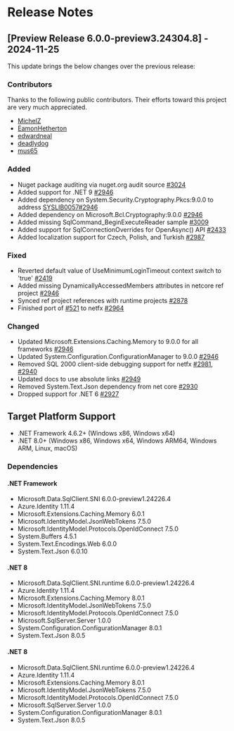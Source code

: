 # Release Notes

## [Preview Release 6.0.0-preview3.24304.8] - 2024-11-25

This update brings the below changes over the previous release:

### Contributors

Thanks to the following public contributors. Their efforts toward this project are very much appreciated.

- [MichelZ](https://github.com/MichelZ)
- [EamonHetherton](https://github.com/EamonHetherton)
- [edwardneal](https://github.com/edwardneal)
- [deadlydog](https://github.com/deadlydog)
- [mus65](https://github.com/mus65)

### Added
- Nuget package auditing via nuget.org audit source [#3024](https://github.com/dotnet/SqlClient/pull/3024)
- Added support for .NET 9 [#2946](https://github.com/dotnet/SqlClient/pull/2946)
- Added dependency on System.Security.Cryptography.Pkcs:9.0.0 to address [SYSLIB0057](https://learn.microsoft.com/en-us/dotnet/fundamentals/syslib-diagnostics/syslib0057)[#2946](https://github.com/dotnet/SqlClient/pull/2946)
- Added dependency on Microsoft.Bcl.Cryptography:9.0.0 [#2946](https://github.com/dotnet/SqlClient/pull/2946)
- Added missing SqlCommand_BeginExecuteReader sample [#3009](https://github.com/dotnet/SqlClient/pull/3009)
- Added support for SqlConnectionOverrides for OpenAsync() API [#2433](https://github.com/dotnet/SqlClient/pull/2433)
- Added localization support for Czech, Polish, and Turkish [#2987](https://github.com/dotnet/SqlClient/pull/2987)

### Fixed
- Reverted default value of UseMinimumLoginTimeout context switch to 'true' [#2419](https://github.com/dotnet/SqlClient/pull/2419)
- Added missing DynamicallyAccessedMembers attributes in netcore ref project [#2946](https://github.com/dotnet/SqlClient/pull/2946)
- Synced ref project references with runtime projects [#2878](https://github.com/dotnet/SqlClient/pull/2878)
- Finished port of [#521](https://github.com/dotnet/SqlClient/pull/521) to netfx [#2964](https://github.com/dotnet/SqlClient/pull/2964)

### Changed
- Updated Microsoft.Extensions.Caching.Memory to 9.0.0 for all frameworks [#2946](https://github.com/dotnet/SqlClient/pull/2946)
- Updated System.Configuration.ConfigurationManager to 9.0.0 [#2946](https://github.com/dotnet/SqlClient/pull/2946)
- Removed SQL 2000 client-side debugging support for netfx [#2981](https://github.com/dotnet/SqlClient/pull/2981), [#2940](https://github.com/dotnet/SqlClient/pull/2940)
- Updated docs to use absolute links [#2949](https://github.com/dotnet/SqlClient/pull/2949)
- Removed System.Text.Json dependency from net core [#2930](https://github.com/dotnet/SqlClient/pull/2930)
- Dropped support for .NET 6 [#2927](https://github.com/dotnet/SqlClient/pull/2927)

## Target Platform Support

- .NET Framework 4.6.2+ (Windows x86, Windows x64)
- .NET 8.0+ (Windows x86, Windows x64, Windows ARM64, Windows ARM, Linux, macOS)

### Dependencies

#### .NET Framework

- Microsoft.Data.SqlClient.SNI 6.0.0-preview1.24226.4
- Azure.Identity 1.11.4
- Microsoft.Extensions.Caching.Memory 6.0.1
- Microsoft.IdentityModel.JsonWebTokens 7.5.0
- Microsoft.IdentityModel.Protocols.OpenIdConnect 7.5.0
- System.Buffers 4.5.1
- System.Text.Encodings.Web 6.0.0
- System.Text.Json 6.0.10

#### .NET 8

- Microsoft.Data.SqlClient.SNI.runtime 6.0.0-preview1.24226.4
- Azure.Identity 1.11.4
- Microsoft.Extensions.Caching.Memory 8.0.1
- Microsoft.IdentityModel.JsonWebTokens 7.5.0
- Microsoft.IdentityModel.Protocols.OpenIdConnect 7.5.0
- Microsoft.SqlServer.Server 1.0.0
- System.Configuration.ConfigurationManager 8.0.1
- System.Text.Json 8.0.5

#### .NET 8

- Microsoft.Data.SqlClient.SNI.runtime 6.0.0-preview1.24226.4
- Azure.Identity 1.11.4
- Microsoft.Extensions.Caching.Memory 8.0.1
- Microsoft.IdentityModel.JsonWebTokens 7.5.0
- Microsoft.IdentityModel.Protocols.OpenIdConnect 7.5.0
- Microsoft.SqlServer.Server 1.0.0
- System.Configuration.ConfigurationManager 8.0.1
- System.Text.Json 8.0.5
